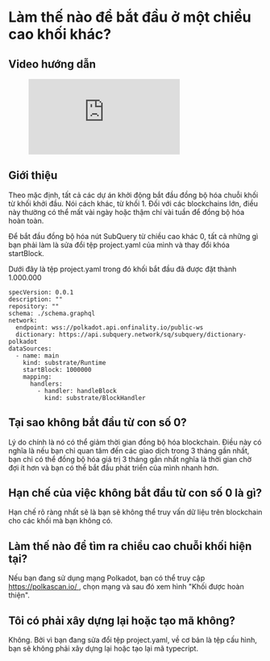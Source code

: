 # Làm thế nào để bắt đầu ở một chiều cao khối khác?

## Video hướng dẫn

<figure class="video_container">
  <iframe src="https://www.youtube.com/embed/ZiNSXDMHmBk" frameborder="0" allowfullscreen="true"></iframe>
</figure>

## Giới thiệu

Theo mặc định, tất cả các dự án khởi động bắt đầu đồng bộ hóa chuỗi khối từ khối khởi đầu. Nói cách khác, từ khối 1. Đối với các blockchains lớn, điều này thường có thể mất vài ngày hoặc thậm chí vài tuần để đồng bộ hóa hoàn toàn.

Để bắt đầu đồng bộ hóa nút SubQuery từ chiều cao khác 0, tất cả những gì bạn phải làm là sửa đổi tệp project.yaml của mình và thay đổi khóa startBlock.

Dưới đây là tệp project.yaml trong đó khối bắt đầu đã được đặt thành 1.000.000

```shell
specVersion: 0.0.1
description: ""
repository: ""
schema: ./schema.graphql
network:
  endpoint: wss://polkadot.api.onfinality.io/public-ws
  dictionary: https://api.subquery.network/sq/subquery/dictionary-polkadot
dataSources:
  - name: main
    kind: substrate/Runtime
    startBlock: 1000000
    mapping:
      handlers:
        - handler: handleBlock
          kind: substrate/BlockHandler
```

## Tại sao không bắt đầu từ con số 0?

Lý do chính là nó có thể giảm thời gian đồng bộ hóa blockchain. Điều này có nghĩa là nếu bạn chỉ quan tâm đến các giao dịch trong 3 tháng gần nhất, bạn chỉ có thể đồng bộ hóa giá trị 3 tháng gần nhất nghĩa là thời gian chờ đợi ít hơn và bạn có thể bắt đầu phát triển của mình nhanh hơn.

## Hạn chế của việc không bắt đầu từ con số 0 là gì?

Hạn chế rõ ràng nhất sẽ là bạn sẽ không thể truy vấn dữ liệu trên blockchain cho các khối mà bạn không có.

## Làm thế nào để tìm ra chiều cao chuỗi khối hiện tại?

Nếu bạn đang sử dụng mạng Polkadot, bạn có thể truy cập [ https://polkascan.io/ ](https://polkascan.io/), chọn mạng và sau đó xem hình "Khối được hoàn thiện".

## Tôi có phải xây dựng lại hoặc tạo mã không?

Không. Bởi vì bạn đang sửa đổi tệp project.yaml, về cơ bản là tệp cấu hình, bạn sẽ không phải xây dựng lại hoặc tạo lại mã typecript.

